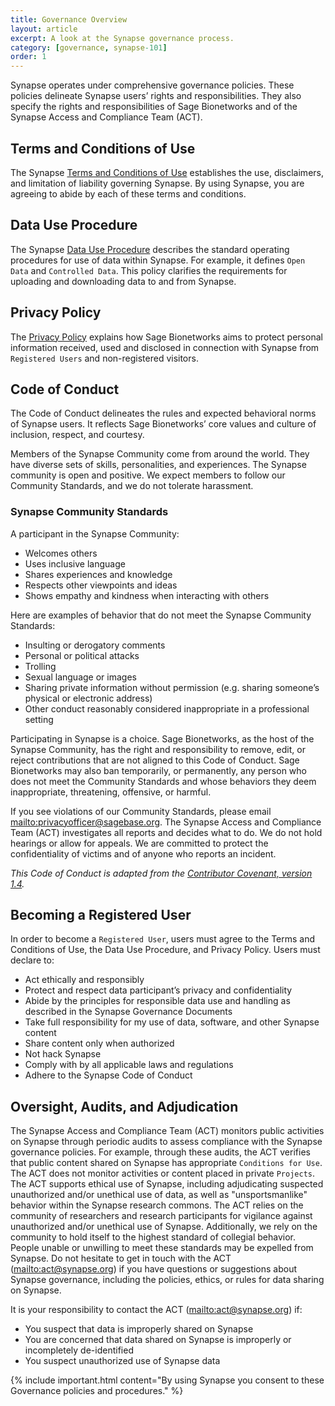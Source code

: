 ```yaml
---
title: Governance Overview
layout: article
excerpt: A look at the Synapse governance process.
category: [governance, synapse-101]
order: 1
---
```


Synapse operates under comprehensive governance policies. These policies delineate Synapse users’ rights and responsibilities. They also specify the rights and responsibilities of Sage Bionetworks and of the Synapse Access and Compliance Team (ACT).

## Terms and Conditions of Use

The Synapse [Terms and Conditions of Use](https://s3.amazonaws.com/static.synapse.org/governance/SageBionetworksSynapseTermsandConditionsofUse.pdf?v=5) establishes the use, disclaimers, and limitation of liability governing Synapse. By using Synapse, you are agreeing to abide by each of these terms and conditions.

## Data Use Procedure

The Synapse [Data Use Procedure](https://s3.amazonaws.com/static.synapse.org/governance/SynapseCommonsDataUseProcedure.pdf?v=4) describes the standard operating procedures for use of data within Synapse. For example, it defines `Open Data` and `Controlled Data`. This policy clarifies the requirements for uploading and downloading data to and from Synapse.

## Privacy Policy

The [Privacy Policy](https://s3.amazonaws.com/static.synapse.org/governance/SynapsePrivacyPolicy.pdf?v=5) explains how Sage Bionetworks aims to protect personal information received, used and disclosed in connection with Synapse from `Registered Users` and non-registered visitors.

## Code of Conduct

The Code of Conduct delineates the rules and expected behavioral norms of Synapse users. It reflects Sage Bionetworks’ core values and culture of inclusion, respect, and courtesy.

Members of the Synapse Community come from around the world. They have diverse sets of skills, personalities, and experiences. The Synapse community is open and positive. We expect members to follow our Community Standards, and we do not tolerate harassment.

### Synapse Community Standards

A participant in the Synapse Community:

- Welcomes others
- Uses inclusive language
- Shares experiences and knowledge
- Respects other viewpoints and ideas
- Shows empathy and kindness when interacting with others
  
Here are examples of behavior that do not meet the Synapse Community Standards:

- Insulting or derogatory comments
- Personal or political attacks
- Trolling
- Sexual language or images
- Sharing private information without permission (e.g. sharing someone’s physical or electronic address)
- Other conduct reasonably considered inappropriate in a professional setting

Participating in Synapse is a choice. Sage Bionetworks, as the host of the Synapse Community, has the right and responsibility to remove, edit, or reject contributions that are not aligned to this Code of Conduct. Sage Bionetworks may also ban temporarily, or permanently, any person who does not meet the Community Standards and whose behaviors they deem inappropriate, threatening, offensive, or harmful.

If you see violations of our Community Standards, please email <mailto:privacyofficer@sagebase.org>. The Synapse Access and Compliance Team (ACT) investigates all reports and decides what to do. We do not hold hearings or allow for appeals. We are committed to protect the confidentiality of victims and of anyone who reports an incident.

*This Code of Conduct is adapted from the [Contributor Covenant, version 1.4](https://www.contributor-covenant.org/version/1/4/code-of-conduct.html).*

## Becoming a Registered User

In order to become a `Registered User`, users must agree to the Terms and Conditions of Use, the Data Use Procedure, and Privacy Policy. Users must declare to:

- Act ethically and responsibly
- Protect and respect data participant’s privacy and confidentiality
- Abide by the principles for responsible data use and handling as described in the Synapse Governance Documents
- Take full responsibility for my use of data, software, and other Synapse content
- Share content only when authorized
- Not hack Synapse
- Comply with by all applicable laws and regulations
- Adhere to the Synapse Code of Conduct

## Oversight, Audits, and Adjudication

The Synapse Access and Compliance Team (ACT) monitors public activities on Synapse through periodic audits to assess compliance with the Synapse governance policies. For example, through these audits, the ACT verifies that public content shared on Synapse has appropriate `Conditions for Use`. The ACT does not monitor activities or content placed in private `Projects`. The ACT supports ethical use of Synapse, including adjudicating suspected unauthorized and/or unethical use of data, as well as "unsportsmanlike" behavior within the Synapse research commons. The ACT relies on the community of researchers and research participants for vigilance against unauthorized and/or unethical use of Synapse. Additionally, we rely on the community to hold itself to the highest standard of collegial behavior. People unable or unwilling to meet these standards may be expelled from Synapse. Do not hesitate to get in touch with the ACT (<mailto:act@synapse.org>) if you have questions or suggestions about Synapse governance, including the policies, ethics, or rules for data sharing on Synapse.

It is your responsibility to contact the ACT (<mailto:act@synapse.org>) if:

- You suspect that data is improperly shared on Synapse
- You are concerned that data shared on Synapse is improperly or incompletely de-identified
- You suspect unauthorized use of Synapse data

{% include important.html content="By using Synapse you consent to these Governance policies and procedures." %}
